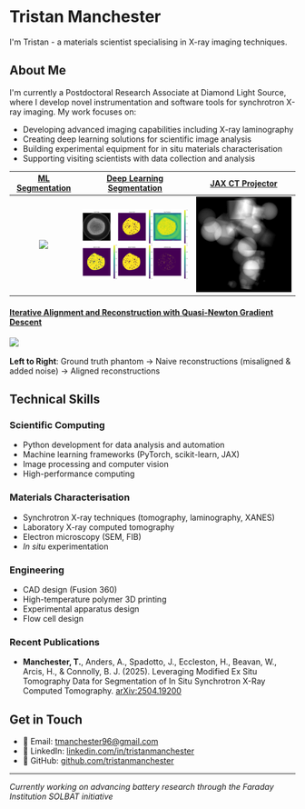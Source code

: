 # Tristan Manchester

I'm Tristan - a materials scientist specialising in X-ray imaging techniques.

## About Me

I'm currently a Postdoctoral Research Associate at Diamond Light Source, where I develop novel instrumentation and software tools for synchrotron X-ray imaging. My work focuses on:

- Developing advanced imaging capabilities including X-ray laminography
- Creating deep learning solutions for scientific image analysis
- Building experimental equipment for in situ materials characterisation
- Supporting visiting scientists with data collection and analysis

| [ML Segmentation](https://github.com/tristanmanchester/ParticleSegmentation) | [Deep Learning Segmentation](https://github.com/tristanmanchester/ScrambledSeg) | [JAX CT Projector](https://github.com/tristanmanchester/tomojax) |
|:-------------------:|:----------------------:|:----------:|
| <img src="https://github.com/tristanmanchester/ParticleSegmentation/blob/main/example.jpg" width="300"> | <img src="https://github.com/tristanmanchester/ScrambledSeg/blob/main/epoch_13_sample_0.jpg" width="300"> | <img src="https://github.com/tristanmanchester/tomojax/blob/main/images/projections.gif" width="300"> |

#### [Iterative Alignment and Reconstruction with Quasi-Newton Gradient Descent](https://github.com/tristanmanchester/tomojax)
<img src="https://github.com/tristanmanchester/tomojax/blob/main/images/montage_scroll.gif" width="1000">

**Left to Right**: Ground truth phantom → Naive reconstructions (misaligned & added noise) → Aligned reconstructions


## Technical Skills

### Scientific Computing
- Python development for data analysis and automation
- Machine learning frameworks (PyTorch, scikit-learn, JAX)
- Image processing and computer vision
- High-performance computing

### Materials Characterisation
- Synchrotron X-ray techniques (tomography, laminography, XANES)
- Laboratory X-ray computed tomography
- Electron microscopy (SEM, FIB)
- *In situ* experimentation

### Engineering
- CAD design (Fusion 360)
- High-temperature polymer 3D printing
- Experimental apparatus design
- Flow cell design

### Recent Publications
- **Manchester, T.**, Anders, A., Spadotto, J., Eccleston, H., Beavan, W., Arcis, H., & Connolly, B. J. (2025). Leveraging Modified Ex Situ Tomography Data for Segmentation of In Situ Synchrotron X-Ray Computed Tomography. [arXiv:2504.19200](https://doi.org/10.48550/arXiv.2504.19200)


## Get in Touch

- 📧 Email: tmanchester96@gmail.com
- 💼 LinkedIn: [linkedin.com/in/tristanmanchester](https://linkedin.com/in/tristanmanchester)
- 🔗 GitHub: [github.com/tristanmanchester](https://github.com/tristanmanchester)

---

*Currently working on advancing battery research through the Faraday Institution SOLBAT initiative*
